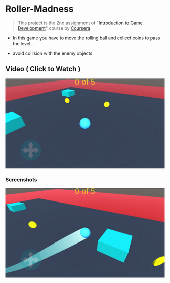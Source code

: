 # Roller-Madness
 
> This project is the 2nd assignment of "[Introduction to Game Development](https://www.coursera.org/learn/game-development?specialization=game-development)" course by [Coursera](https://www.coursera.org/).

- In this game you have to move the rolling ball and collect coins to pass the level.

- avoid collision with the enemy objects.

## Video ( Click to Watch )
[![Roller Madness](./screenshots/1.jpeg)](https://youtu.be/rmMeREH8CPA
 "Roller Madness - Click to Watch!")


### Screenshots

![screenshot 2](./screenshots/2.jpeg)

